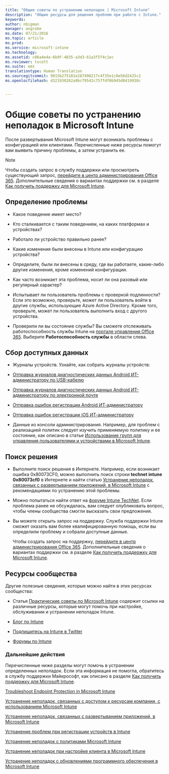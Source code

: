 ```yaml
---
title: "Общие советы по устранению неполадок | Microsoft Intune"
description: "Общие ресурсы для решения проблем при работе с Intune."
keywords: 
author: nbigman
manager: angrobe
ms.date: 07/21/2016
ms.topic: article
ms.prod: 
ms.service: microsoft-intune
ms.technology: 
ms.assetid: c86a4e4a-6b9f-4835-a3d3-61a3f5f4c1ec
ms.reviewer: tscott
ms.suite: ems
translationtype: Human Translation
ms.sourcegitcommit: 9915b275101e287498217c4f35e1c0e56d2425c2
ms.openlocfilehash: d321930262a9bcf9542c757fdf0b945d0419930c


---
```


# Общие советы по устранению неполадок в Microsoft Intune
После развертывания Microsoft Intune могут возникать проблемы с конфигурацией или клиентами. Перечисленные ниже ресурсы помогут вам выявить причину проблемы, а затем устранить ее.

> [!NOTE]
> Чтобы создать запрос в службу поддержки или просмотреть существующий запрос, [перейдите в центр администрирования Office 365](https://portal.office.com/admin/default.aspx). Дополнительные сведения о вариантах поддержки см. в разделе [Как получить поддержку для Microsoft Intune](how-to-get-support-for-microsoft-intune.md).
## Определение проблемы

-   Какое поведение имеет место?

-   Кто сталкивается с таким поведением, на каких платформах и устройствах?

-   Работало ли устройство правильно ранее?

-   Какие изменения были внесены в Intune или конфигурацию устройства?

-   Определите, были ли внесены в среду, где вы работаете, какие-либо другие изменения, кроме изменений конфигурации.

-   Как часто возникает эта проблема, носит ли она разовый или регулярный характер?

-   Испытывает ли пользователь проблемы с проверкой подлинности? Если это возможно, проверьте, может ли пользователь войти в другие службы, использующие Azure Active Directory. Кроме того, проверьте, может ли пользователь выполнить вход с другого устройства.

-   Проверили ли вы состояние службы? Вы сможете отслеживать работоспособность службы Intune на [портале управления Office 365](https://portal.office.com/Admin/Default.aspx). Выберите **Работоспособность службы** в области слева.

## Сбор доступных данных

-   Журналы устройств. Узнайте, как собрать журналы устройств:
  - [Отправка журналов диагностических данных Android ИТ-администратору по USB-кабелю](/intune/enduser/send-diagnostic-data-logs-to-your-it-administrator-using-a-usb-cable-android)
  - [Отправка журналов диагностических данных Android ИТ-администратору по электронной почте](/intune/enduser/send-diagnostic-data-logs-to-your-it-administrator-using-email-android)
  - [Отправка ошибок регистрации Android ИТ-администратору](/intune/enduser/send-enrollment-errors-to-your-it-administrator-android)
  - [Отправка ошибок регистрации iOS ИТ-администратору](/intune/enduser/send-errors-to-your-it-admin-ios)

-   Данные из консоли администрирования. Например, для проблем с реализацией политик следует изучить применяемую политику и ее состояние, как описано в статье [Использование групп для управления пользователями и устройствами в Microsoft Intune](/intune/deploy-use/use-groups-to-manage-users-and-devices-with-microsoft-intune).

## Поиск решения

-   Выполните поиск решения в Интернете. Например, если возникает ошибка 0x80073CF0, можно выполнить поиск строки **technet intune 0x80073cf0** в Интернете и найти статью [Устранение неполадок, связанных с развертыванием приложений, в Microsoft Intune](troubleshoot-app-deployment-problems-in-microsoft-intune.md) с рекомендациями по устранению этой проблемы.

-   Можно попытаться найти ответ на [форуме Intune TechNet](https://social.technet.microsoft.com/Forums/en-US/home?forum=microsoftintuneprod).  Если проблема ранее не обсуждалась, вам следует опубликовать вопрос, чтобы члены сообщества смогли высказать свои предложения.

-   Вы можете открыть запрос на поддержку. Служба поддержки Intune сможет оказать вам более квалифицированную помощь, если вы определили проблему и собрали доступные данные.

    Чтобы создать запрос на поддержку, [перейдите в центр администрирования Office 365](https://portal.office.com/admin/default.aspx). Дополнительные сведения о вариантах поддержки см. в разделе [Как получить поддержку для Microsoft Intune](how-to-get-support-for-microsoft-intune.md).

## Ресурсы сообщества
Другие полезные сведения, которые можно найти в этих ресурсах сообщества:

-   Статья [Практические советы по Microsoft Intune](http://social.technet.microsoft.com/wiki/contents/articles/23431.microsoft-intune-survival-guide.aspx) содержит ссылки на различные ресурсы, которые могут помочь при настройке, обслуживании и устранении неполадок Intune.

-   [Блог по Intune](http://blogs.technet.com/b/windowsintune/)

-   [Подпишитесь на Intune в Twitter](https://twitter.com/MSIntune)

-   [Форумы по Intune](https://social.technet.microsoft.com/Forums/home?category=microsoftintune&filter=alltypes&sort=lastpostdesc)

### Дальнейшие действия
Перечисленные ниже разделы могут помочь в устранении определенных неполадок. Если эта информация не помогла, обратитесь в службу поддержки Майкрософт, как описано в разделе [Как получить поддержку для Microsoft Intune](how-to-get-support-for-microsoft-intune.md).

[Troubleshoot Endpoint Protection in Microsoft Intune](troubleshoot-endpoint-protection-in-microsoft-intune.md)

[Устранение неполадок, связанных с доступом к ресурсам компании, с использованием Microsoft Intune](troubleshoot-company-resource-access-problems-with-microsoft-intune.md)

[Устранение неполадок, связанных с развертыванием приложений, в Microsoft Intune](troubleshoot-app-deployment-problems-in-microsoft-intune.md)

[Устранение проблем при регистрации устройств в Intune](troubleshoot-device-enrollment-in-intune.md)

[Устранение неполадок с политиками Microsoft Intune](troubleshoot-policies-in-microsoft-intune.md)

[Устранение неполадок при настройке клиента в Microsoft Intune](troubleshoot-client-setup-in-microsoft-intune.md)

[Устранение неполадок с обновлениями программного обеспечения в Microsoft Intune](troubleshoot-software-updates-in-microsoft-intune.md)



<!--HONumber=Jul16_HO4-->


